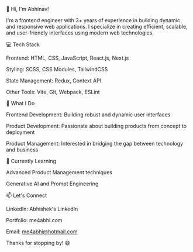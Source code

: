 👋 Hi, I'm Abhinav!

I'm a frontend engineer with 3+ years of experience in building dynamic and responsive web applications. I specialize in creating efficient, scalable, and user-friendly interfaces using modern web technologies.

💻 Tech Stack

Frontend: HTML, CSS, JavaScript, React.js, Next.js

Styling: SCSS, CSS Modules, TailwindCSS

State Management: Redux, Context API

Other Tools: Vite, Git, Webpack, ESLint

🚀 What I Do

Frontend Development: Building robust and dynamic user interfaces

Product Development: Passionate about building products from concept to deployment

Product Management: Interested in bridging the gap between technology and business

🌱 Currently Learning

Advanced Product Management techniques

Generative AI and Prompt Engineering

📫 Let's Connect

LinkedIn: Abhishek's LinkedIn

Portfolio: me4abhi.com

Email: me4abhi@hotmail.com

Thanks for stopping by! 😄

